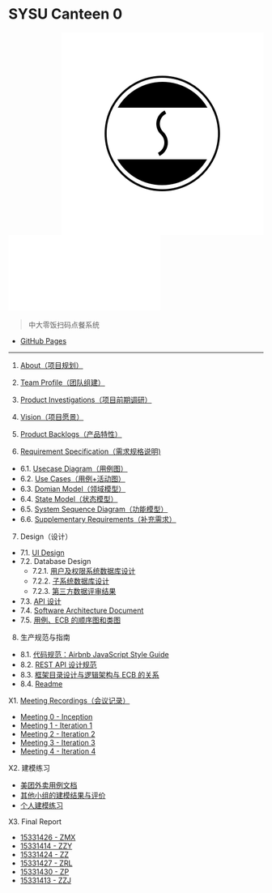 # SYSU Canteen 0

<img src='assets/logo.png' align='right' style='width:400px;height:400px'/>

<iframe src="//player.bilibili.com/player.html?aid=5444749&cid=8848696&page=1" scrolling="no" border="0" frameborder="no" framespacing="0" allowfullscreen="true"> </iframe>

> 中大零饭扫码点餐系统

+ [GitHub Pages](https://dtosaad.github.io)

---

1. [About（项目规划）](about.md)

2. [Team Profile（团队组建）](team_profile.md)

3. [Product Investigations（项目前期调研）](product_investigations.md)

4. [Vision（项目愿景）](about.md#vision)

5. [Product Backlogs（产品特性）](about.md#backlogs)

6. [Requirement Specification（需求规格说明)](product_requirements.md)
  + 6.1. [Usecase Diagram（用例图）](assets/images/models/use_cases.png)
  + 6.2. [Use Cases（用例+活动图）](assets/images/models/use_cases.png)
  + 6.3. [Domian Model（领域模型）](assets/images/models/domain_model.png)
  + 6.4. [State Model（状态模型）](assets/images/models/state_model.png)
  + 6.5. [System Sequence Diagram（功能模型）](system_sequence_diagram.md)
  + 6.6. [Supplementary Requirements（补充需求）](supplementary_requirements.md)

7. Design（设计）
  + 7.1. [UI Design](assets/ui)
  + 7.2. Database Design
    + 7.2.1. [用户及权限系统数据库设计](assets/images/database_design.png)
    + 7.2.2. [子系统数据库设计](assets/images/database_design.png)
    + 7.2.3. [第三方数据评审结果](https://github.com/dtosaad/documents/issues?q=is%3Aissue+is%3Aclosed)
  + 7.3. [API 设计](API.md)
  + 7.4. [Software Architecture Document](tech_reports/architecture.md)
  + 7.5. [用例、ECB 的顺序图和类图](ECB.md)

8. 生产规范与指南
  + 8.1. [代码规范：Airbnb JavaScript Style Guide](https://github.com/airbnb/javascript)
  + 8.2. [REST API 设计规范](https://en.wikipedia.org/wiki/Representational_state_transfer)
  + 8.3. [框架目录设计与逻辑架构与 ECB 的关系](architecture_relationship.md)
  + 8.4. [Readme](README.md)

X1. [Meeting Recordings（会议记录）](meeting_recordings.md)

+ [Meeting 0 - Inception](meeting_recordings.md#metting-0---inception)
+ [Meeting 1 - Iteration 1](meeting_recordings.md#metting-1---iteration-1)
+ [Meeting 2 - Iteration 2](meeting_recordings.md#metting-2---iteration-2)
+ [Meeting 3 - Iteration 3](meeting_recordings.md#metting-3---iteration-3)
+ [Meeting 4 - Iteration 4](meeting_recordings.md#metting-4---iteration-4)

X2. 建模练习

+ [美团外卖用例文档](modeling_exercises/meituanwaimai.md)
+ [其他小组的建模结果与评价](modeling_exercises/reviews.md)
+ [个人建模练习](modeling_exercises/addition.md)

X3. Final Report

- [15331426 - ZMX](final_reports/15331426_ZMX.md)
- [15331414 - ZZY](final_reports/15331414_ZZY.md)
- [15331424 - ZZ](final_reports/15331424_ZZ.md)
- [15331427 - ZRL](final_reports/15331427_ZRL.md)
- [15331430 - ZP](final_reports/15331430_ZP.md)
- [15331413 - ZZJ](final_reports/15331413_ZZJ.md)